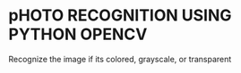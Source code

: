 # pHOTO RECOGNITION USING PYTHON OPENCV

Recognize the image if its colored, grayscale, or transparent
